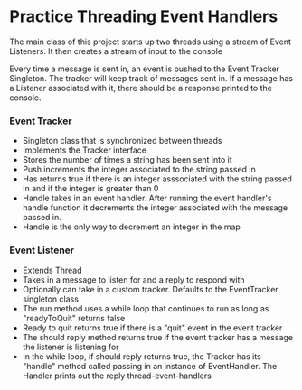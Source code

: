# Practice Threading Event Handlers

The main class of this project starts up two threads using a stream of Event Listeners. It then creates a stream of input to the console

Every time a message is sent in, an event is pushed to the Event Tracker Singleton. The tracker will keep track of messages sent in. If a message has a Listener associated with it, there should be a response printed to the console.

### Event Tracker

* Singleton class that is synchronized between threads
* Implements the Tracker interface
* Stores the number of times a string has been sent into it
* Push increments the integer associated to the string passed in
* Has returns true if there is an integer asssociated with the string passed in and if the integer is greater than 0
* Handle takes in an event handler. After running the event handler's handle function it decrements the integer associated with the message passed in.
* Handle is the only way to decrement an integer in the map

### Event Listener

* Extends Thread
* Takes in a message to listen for and a reply to respond with
* Optionally can take in a custom tracker. Defaults to the EventTracker singleton class
* The run method uses a while loop that continues to run as long as "readyToQuit" returns false
* Ready to quit returns true if there is a "quit" event in the event tracker
* The should reply method returns true if the event tracker has a message the listener is listening for
* In the while loop, if should reply returns true, the Tracker has its "handle" method called passing in an instance of EventHandler. The Handler prints out the reply thread-event-handlers
